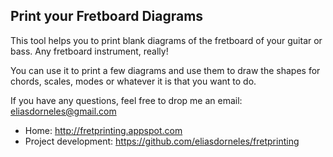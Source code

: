 Print your Fretboard Diagrams
-----------------------------

This tool helps you to print blank diagrams of the fretboard of your guitar or bass.
Any fretboard instrument, really!

You can use it to print a few diagrams and use them to draw the shapes for chords, scales, modes or whatever it is that you want to do.

If you have any questions, feel free to drop me an email: <eliasdorneles@gmail.com>

- Home: http://fretprinting.appspot.com
- Project development: https://github.com/eliasdorneles/fretprinting

